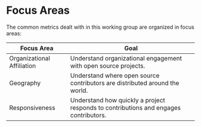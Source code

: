 # Focus Areas

The common metrics dealt with in this working group are organized in focus areas:

Focus Area | Goal
--- | ---
Organizational Affiliation | Understand organizational engagement with open source projects. 
Geography | Understand where open source contributors are distributed around the world.
Responsiveness | Understand how quickly a project responds to contributions and engages contributors.
